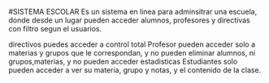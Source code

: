 #SISTEMA ESCOLAR
Es un sistema en linea para adminsitrar una escuela, donde desde un lugar pueden acceder alumnos, profesores y directivas con filtro segun el usuarios.

directivos puedes acceder a control total
Profesor pueden acceder solo a materias y grupos que le correspondan, y no pueden eliminar alumnos, ni grupos,materias, y no pueden acceder estadisticas
Estudiantes solo pueden acceder a ver su materia, grupo y notas, y el contenido de la clase.
